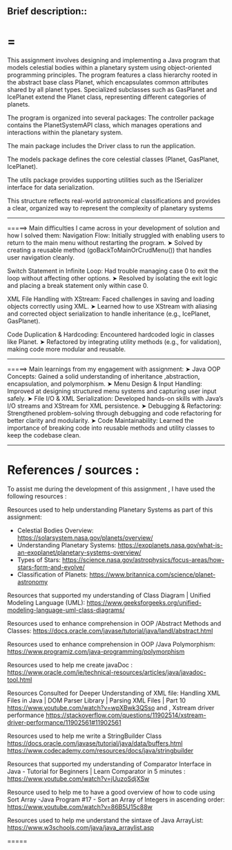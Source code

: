 Brief description::
--

=
=================

This assignment involves designing and implementing a Java program that models celestial bodies within a planetary
system using object-oriented programming principles. The program features a class hierarchy rooted in the abstract base
class Planet, which encapsulates common attributes shared by all planet types. Specialized subclasses such as GasPlanet
and IcePlanet extend the Planet class, representing different categories of planets.

The program is organized into several packages:
The controller package contains the PlanetSystemAPI class, which manages operations and interactions within the
planetary system.

The main package includes the Driver class to run the application.

The models package defines the core celestial classes (Planet, GasPlanet, IcePlanet).

The utils package provides supporting utilities such as the ISerializer interface for data serialization.

This structure reflects real-world astronomical classifications and provides a clear, organized way to represent the
complexity of planetary systems

---------


=====> Main difficulties I came across in your development of solution and how I solved them:
Navigation Flow: Initially struggled with enabling users to return to the main menu without restarting the program.
➤ Solved by creating a reusable method (goBackToMainOrCrudMenu()) that handles user navigation cleanly.

Switch Statement in Infinite Loop: Had trouble managing case 0 to exit the loop without affecting other options.
➤ Resolved by isolating the exit logic and placing a break statement only within case 0.

XML File Handling with XStream: Faced challenges in saving and loading objects correctly using XML.
➤ Learned how to use XStream with aliasing and corrected object serialization to handle inheritance
(e.g., IcePlanet, GasPlanet).

Code Duplication & Hardcoding: Encountered hardcoded logic in classes like Planet.
➤ Refactored by integrating utility methods (e.g., for validation), making code more modular and reusable.

---------

=====> Main learnings from my engagement with assignment:
➤ Java OOP Concepts: Gained a solid understanding of inheritance ,abstraction, encapsulation, and polymorphism.
➤ Menu Design & Input Handling: Improved at designing structured menu systems and capturing user input safely.
➤ File I/O & XML Serialization: Developed hands-on skills with Java’s I/O streams and XStream for XML persistence.
➤ Debugging & Refactoring: Strengthened problem-solving through debugging and code refactoring for better clarity
and modularity.
➤ Code Maintainability: Learned the importance of breaking code into reusable methods and utility classes to keep the
codebase clean.


-----------------------------------

References / sources :
====================
To assist me during the development of this assignment , I have used the following resources :

Resources used to help understanding Planetary Systems as part of this assignment:
- Celestial Bodies Overview: https://solarsystem.nasa.gov/planets/overview/
- Understanding Planetary Systems: https://exoplanets.nasa.gov/what-is-an-exoplanet/planetary-systems-overview/
- Types of Stars: https://science.nasa.gov/astrophysics/focus-areas/how-stars-form-and-evolve/
- Classification of Planets: https://www.britannica.com/science/planet-astronomy


Resources that supported my understanding of Class Diagram | Unified Modeling Language (UML):
https://www.geeksforgeeks.org/unified-modeling-language-uml-class-diagrams/


Resources used to enhance comprehension in OOP /Abstract Methods and Classes:
https://docs.oracle.com/javase/tutorial/java/IandI/abstract.html

Resources used to enhance comprehension in OOP /Java Polymorphism:
https://www.programiz.com/java-programming/polymorphism


Resources used to help me create javaDoc :
https://www.oracle.com/ie/technical-resources/articles/java/javadoc-tool.html

Resources Consulted for Deeper Understanding of XML file:
Handling XML Files in Java | DOM Parser Library | Parsing XML Files | Part 10
https://www.youtube.com/watch?v=wpXBwk3QSso
and ,
Xstream driver performance
https://stackoverflow.com/questions/11902514/xstream-driver-performance/11902561#11902561

Resources used to help me write a StringBuilder Class
https://docs.oracle.com/javase/tutorial/java/data/buffers.html
https://www.codecademy.com/resources/docs/java/stringbuilder

Resources that supported my understanding of Comparator Interface in Java - Tutorial for Beginners | Learn Comparator
in 5 minutes : https://www.youtube.com/watch?v=jUuzoSdjXSw

Resource used to help me to have a good overview of how to code using Sort Array -Java Program #17 - Sort an Array of
Integers in ascending order: https://www.youtube.com/watch?v=86B5U15c88w

Resources used to help me understand the sintaxe of Java ArrayList:
https://www.w3schools.com/java/java_arraylist.asp

=====
